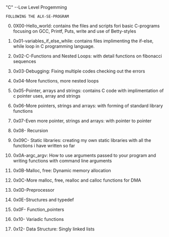 "C" --Low Level Progemming 

	FOLLOWING THE ALX-SE-PROGRAM

0) 0X00-Hello_world: contains the files and scripts fori basic C-programs focusing on GCC, Printf, Puts, write and use of Betty-styles

1) 0x01-variables_if_else_while: contains files implimenting the if-else, while loop in C programming language.

2) 0x02-C-Functions and Nested Loops: with detail functions on fibonacci sequences

3) 0x03-Debugging: Fixing multiple codes checking out the errors

4) 0x04-More functions, more nested loops

5) 0x05-Pointer, arrays and strings: contains C code with implimentation of c pointer uses, array and strings

6) 0x06-More pointers, strings and arrays: with forming of standard library functions

7) 0x07-Even more pointer, strings and arrays: with pointer to pointer

8) 0x08- Recursion

9) 0x09C- Static libraries: creating my own static libraries with all the functions i have written so far

10) 0x0A-argc_argv: How to use arguments passed to your program and writing functions with command line arguments

11) 0x0B-Malloc, free: Dynamic memory allocation

12) 0x0C-More malloc, free, realloc and calloc functions for DMA

13) 0x0D-Preprocessor

14) 0x0E-Structures and typedef

15) 0x0F- Function_pointers

16) 0x10- Variadic functions

17) 0x12- Data Structure: Singly linked lists
